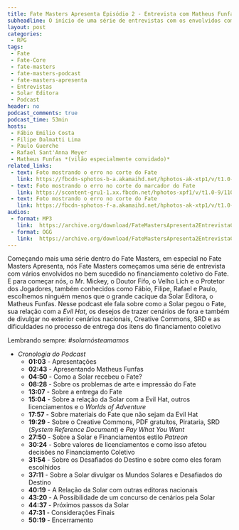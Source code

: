 ```yaml
---
title: Fate Masters Apresenta Episódio 2 - Entrevista com Matheus Funfas (Solar Editora)
subheadline: O início de uma série de entrevistas com os envolvidos com o FATE
layout: post
categories:
 - RPG
tags:
 - Fate
 - Fate-Core
 - fate-masters
 - fate-masters-podcast
 - fate-masters-apresenta
 - Entrevistas
 - Solar Editora
 - Podcast
header: no
podcast_comments: true 
podcast_time: 53min
hosts:
 - Fábio Emilio Costa
 - Filipe Dalmatti Lima
 - Paulo Guerche 
 - Rafael Sant'Anna Meyer
 - Matheus Funfas *(vilão especialmente convidado)*
related_links:
 - text: Foto mostrando o erro no corte do Fate
   link: https://fbcdn-sphotos-b-a.akamaihd.net/hphotos-ak-xtp1/v/t1.0-9/11709652_861182910584511_809982867151089919_n.jpg?oh=e350d1a514c3b38751e22463732ae01d&oe=56151E4B&__gda__=1448853950_7c835241be81c6c5df7de19e30520348
 - text: Foto mostrando o erro no corte do marcador do Fate
   link: https://scontent-gru1-1.xx.fbcdn.net/hphotos-xpf1/v/t1.0-9/11039283_861183473917788_2622760840335748111_n.jpg?oh=54ddfec5446084564d30ee864d8dcc35&oe=56226E2B
 - text: Foto mostrando o erro no corte do Fate
   link: https://fbcdn-sphotos-f-a.akamaihd.net/hphotos-ak-xtp1/v/t1.0-9/11698618_861183590584443_736237538289153633_n.jpg?oh=1f60086d291718c1bb6ef59fcaa5cb9e&oe=5610CD90&__gda__=1448372581_c4480b5f6b8eb49c584901338f06cc1b
audios:
 - format: MP3
   link:  https://archive.org/download/FateMastersApresenta2EntrevistaComMatheusFunfasSolarEditora/Fate%20Masters%20Apresenta%20%232%20-%20Entrevista%20com%20Matheus%20Funfas%20%28Solar%20Editora%29.mp3
 - format: OGG
   link:  https://archive.org/download/FateMastersApresenta2EntrevistaComMatheusFunfasSolarEditora/Fate%20Masters%20Apresenta%20%232%20-%20Entrevista%20com%20Matheus%20Funfas%20%28Solar%20Editora%29.ogg
---
```


Começando mais uma  série dentro do Fate Masters, em  especial no Fate
Masters Apresenta, nós Fate Masters  começamos uma série de entrevista
com vários  envolvidos no  bem sucedido  no financiamento  coletivo do
Fate. E para começar nós, o Mr.  Mickey, o Doutor Fifo, o Velho Lich e
o Protetor dos Jogadores, também conhecidos como Fábio, Filipe, Rafael
e  Paulo, escolhemos  ninguém  menos  que o  grande  cacique da  Solar
Editora, o Matheus  Funfas. Nesse podcast ele fala sobre  como a Solar
pegou  o Fate,  sua relação  com a  *Evil Hat*,  os desejos  de trazer
cenários de fora e também  de divulgar no exterior cenários nacionais,
Creative Commons,  SRD e  as dificuldades no  processo de  entrega dos
itens do financiamento coletivo

Lembrando sempre: _#solarnósteamamos_

- *Cronologia do Podcast*
  - **01:03** - Apresentações
  - **02:43** - Apresentando Matheus Funfas
  - **04:50** - Como a Solar recebeu o Fate?
  - **08:28** - Sobre os problemas de arte e impressão do Fate
  - **13:07** - Sobre a entrega do Fate
  - **15:04**  - Sobre  a  relação da  Solar com  a  Evil Hat,  outros
                licenciamentos e o _Worlds of Adventure_
  - **17:57** - Sobre materiais do Fate que não sejam da Evil Hat
  - **19:29** -  Sobre o  Creative Commons, PDF  gratuítos, Pirataria,
                SRD  (_System Reference  Document_)  e  _Pay What  You
                Want_
  - **27:50** - Sobre a Solar e Financiamentos estilo _Patreon_
  - **30:24** -  Sobre valores  de licenciamentos  e como  isso afetou
                 decisões no Financiamento Coletivo
  - **31:54** - Sobre os Desafiados do Destino e sobre como eles foram
                escolhidos
  - **37:11** - Sobre a Solar  divulgar os Mundos Solares e Desafiados
                do Destino
  - **40:19** - A Relação da Solar com outras editoras nacionais
  - **43:20** - A Possibilidade de um concurso de cenários pela Solar
  - **44:37** - Próximos passos da Solar
  - **47:31** - Considerações Finais
  - **50:19** - Encerramento


